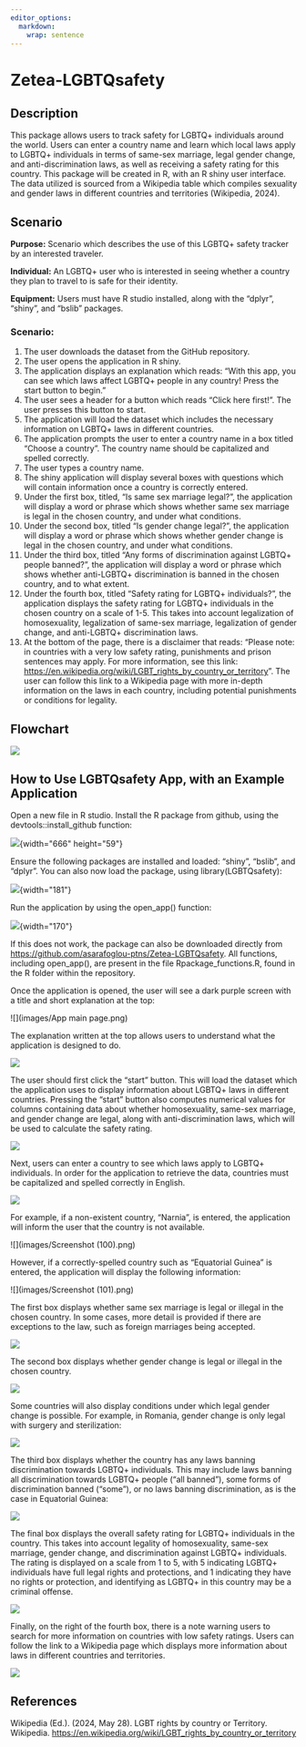 ```yaml
---
editor_options: 
  markdown: 
    wrap: sentence
---
```


# Zetea-LGBTQsafety

## Description 

This package allows users to track safety for LGBTQ+ individuals around the world.
Users can enter a country name and learn which local laws apply to LGBTQ+ individuals in terms of same-sex marriage, legal gender change, and anti-discrimination laws, as well as receiving a safety rating for this country.
This package will be created in R, with an R shiny user interface.
The data utilized is sourced from a Wikipedia table which compiles sexuality and gender laws in different countries and territories (Wikipedia, 2024).

## Scenario 

**Purpose:** Scenario which describes the use of this LGBTQ+ safety tracker by an interested traveler.

**Individual:** An LGBTQ+ user who is interested in seeing whether a country they plan to travel to is safe for their identity.

**Equipment:** Users must have R studio installed, along with the “dplyr”, “shiny”, and “bslib” packages.

### **Scenario:** 

1.  The user downloads the dataset from the GitHub repository.
2.  The user opens the application in R shiny.
3.  The application displays an explanation which reads: “With this app, you can see which laws affect LGBTQ+ people in any country! Press the start button to begin.”
4.  The user sees a header for a button which reads “Click here first!”. The user presses this button to start.
5.  The application will load the dataset which includes the necessary information on LGBTQ+ laws in different countries.
6.  The application prompts the user to enter a country name in a box titled “Choose a country”. The country name should be capitalized and spelled correctly.
7.  The user types a country name.
8.  The shiny application will display several boxes with questions which will contain information once a country is correctly entered.
9.  Under the first box, titled, “Is same sex marriage legal?”, the application will display a word or phrase which shows whether same sex marriage is legal in the chosen country, and under what conditions.
10. Under the second box, titled “Is gender change legal?”, the application will display a word or phrase which shows whether gender change is legal in the chosen country, and under what conditions.
11. Under the third box, titled “Any forms of discrimination against LGBTQ+ people banned?”, the application will display a word or phrase which shows whether anti-LGBTQ+ discrimination is banned in the chosen country, and to what extent.
12. Under the fourth box, titled “Safety rating for LGBTQ+ individuals?”, the application displays the safety rating for LGBTQ+ individuals in the chosen country on a scale of 1-5. This takes into account legalization of homosexuality, legalization of same-sex marriage, legalization of gender change, and anti-LGBTQ+ discrimination laws.
13. At the bottom of the page, there is a disclaimer that reads: “Please note: in countries with a very low safety rating, punishments and prison sentences may apply. For more information, see this link: <https://en.wikipedia.org/wiki/LGBT_rights_by_country_or_territory>”. The user can follow this link to a Wikipedia page with more in-depth information on the laws in each country, including potential punishments or conditions for legality.

## Flowchart

![](images/final_flow_ptns.png)

## How to Use LGBTQsafety App, with an Example Application 

Open a new file in R studio.
Install the R package from github, using the devtools::install_github function:

![](images/install_fx.png){width="666" height="59"}

Ensure the following packages are installed and loaded: “shiny”, “bslib”, and “dplyr”.
You can also now load the package, using library(LGBTQsafety):

![](images/libraryfxs.png){width="181"}

Run the application by using the open_app() function:

![](images/open_app_fx.png){width="170"}

If this does not work, the package can also be downloaded directly from <https://github.com/asarafoglou-ptns/Zetea-LGBTQsafety>.
All functions, including open_app(), are present in the file Rpackage_functions.R, found in the R folder within the repository.

Once the application is opened, the user will see a dark purple screen with a title and short explanation at the top:

![](images/App main page.png)

The explanation written at the top allows users to understand what the application is designed to do.

![](images/explan_text.png)

The user should first click the “start” button.
This will load the dataset which the application uses to display information about LGBTQ+ laws in different countries.
Pressing the “start” button also computes numerical values for columns containing data about whether homosexuality, same-sex marriage, and gender change are legal, along with anti-discrimination laws, which will be used to calculate the safety rating.

![](images/start_button_LGBT.png)

Next, users can enter a country to see which laws apply to LGBTQ+ individuals.
In order for the application to retrieve the data, countries must be capitalized and spelled correctly in English.

![](images/country_choice.png)

For example, if a non-existent country, “Narnia”, is entered, the application will inform the user that the country is not available.

![](images/Screenshot (100).png)

However, if a correctly-spelled country such as “Equatorial Guinea” is entered, the application will display the following information:

![](images/Screenshot (101).png)

The first box displays whether same sex marriage is legal or illegal in the chosen country.
In some cases, more detail is provided if there are exceptions to the law, such as foreign marriages being accepted.

![](images/first_button.png)

The second box displays whether gender change is legal or illegal in the chosen country.

![](images/second_button.png)

Some countries will also display conditions under which legal gender change is possible.
For example, in Romania, gender change is only legal with surgery and sterilization:

![](images/Romania_button.png)

The third box displays whether the country has any laws banning discrimination towards LGBTQ+ individuals.
This may include laws banning all discrimination towards LGBTQ+ people (“all banned”), some forms of discrimination banned (“some”), or no laws banning discrimination, as is the case in Equatorial Guinea:

![](images/third_button.png)

The final box displays the overall safety rating for LGBTQ+ individuals in the country.
This takes into account legality of homosexuality, same-sex marriage, gender change, and discrimination against LGBTQ+ individuals.
The rating is displayed on a scale from 1 to 5, with 5 indicating LGBTQ+ individuals have full legal rights and protections, and 1 indicating they have no rights or protection, and identifying as LGBTQ+ in this country may be a criminal offense.

![](images/fourth_button.png)

Finally, on the right of the fourth box, there is a note warning users to search for more information on countries with low safety ratings.
Users can follow the link to a Wikipedia page which displays more information about laws in different countries and territories.

![](images/final_help_text.png)

## References 

Wikipedia (Ed.).
(2024, May 28).
LGBT rights by country or Territory.
Wikipedia.
<https://en.wikipedia.org/wiki/LGBT_rights_by_country_or_territory>
